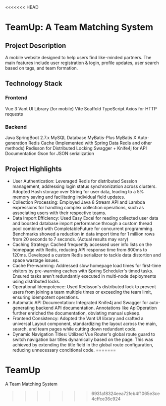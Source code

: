 <<<<<<< HEAD
# TeamUp: A Team Matching System
## Project Description
A mobile website designed to help users find like-minded partners. The main features include user registration & login, profile updates, user search based on tags, and team formation.

## Technology Stack
### Frontend
Vue 3
Vant UI Library (for mobile)
Vite Scaffold
TypeScript
Axios for HTTP requests

### Backend
Java SpringBoot 2.7.x
MySQL Database
MyBatis-Plus
MyBatis X Auto-generation
Redis Cache (Implemented with Spring Data Redis and other methods)
Redisson for Distributed Locking
Swagger + Knife4j for API Documentation
Gson for JSON serialization

## Project Highlights
- User Authentication: Leveraged Redis for distributed Session management, addressing login status synchronization across clusters. Adopted Hash storage over String for user data, leading to a 5% memory saving and facilitating individual field updates.
- Collection Processing: Employed Java 8 Stream API and Lambda expressions for handling complex collection operations, such as associating users with their respective teams.
- Data Import Efficiency: Used Easy Excel for reading collected user data and boosted database import performance through a custom thread pool combined with CompletableFuture for concurrent programming. Benchmarks showed a reduction in data import time for 1 million rows from 20 seconds to 7 seconds. (Actual results may vary)
- Caching Strategy: Cached frequently accessed user info lists on the homepage with Redis, reducing API response time from 800ms to 120ms. Developed a custom Redis serializer to tackle data distortion and space wastage issues.
- Cache Pre-warming: Addressed slow homepage load times for first-time visitors by pre-warming caches with Spring Scheduler's timed tasks. Ensured tasks aren't redundantly executed in multi-node deployments using distributed locks.
- Operational Idempotence: Used Redisson's distributed lock to prevent users from joining a team multiple times or exceeding the team limit, ensuring idempotent operations.
- Automatic API Documentation: Integrated Knife4j and Swagger for auto-generating backend API documentation. Annotations like ApiOperation further enriched the documentation, obviating manual upkeep.
- Frontend Consistency: Adopted the Vant UI library and crafted a universal Layout component, standardizing the layout across the main, search, and team pages while cutting down redundant code.
- Dynamic Navigation Titles: Utilized Vue Router's global route guard to switch navigation bar titles dynamically based on the page. This was achieved by extending the title field in the global route configuration, reducing unnecessary conditional code.
=======
# TeamUp
A Team Matching System
>>>>>>> 6931a18324eea72feb4f1065e3ce4cffce36c924
